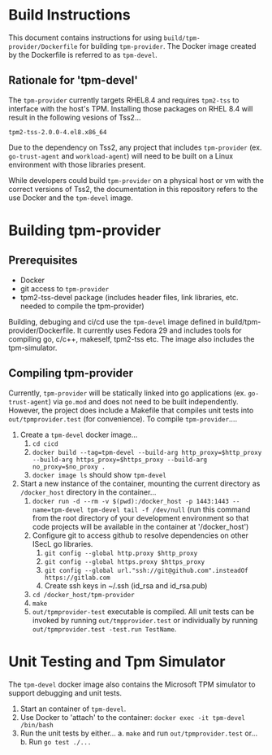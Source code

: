 # Build Instructions
This document contains instructions for using `build/tpm-provider/Dockerfile` for building `tpm-provider`. The Docker
image created by the Dockerfile is referred to as `tpm-devel`.

## Rationale for 'tpm-devel' 

The `tpm-provider` currently targets RHEL8.4 and requires `tpm2-tss` to interface with the host's TPM.  Installing those packages on RHEL 8.4 will result in the following vesions of Tss2...

    tpm2-tss-2.0.0-4.el8.x86_64

Due to the dependency on Tss2, any project that includes `tpm-provider` (ex. `go-trust-agent` and `workload-agent`) will need to be built on a Linux environment with those libraries present.

While developers could build `tpm-provider` on a physical host or vm with the correct versions of Tss2, the documentation in this repository refers to the use Docker and the `tpm-devel` image.

# Building tpm-provider
## Prerequisites
* Docker
* git access to `tpm-provider`
* tpm2-tss-devel package (includes header files, link libraries, etc. needed to compile the tpm-provider)

Building, debuging and ci/cd use the `tpm-devel` image defined in build/tpm-provider/Dockerfile. It currently uses
Fedora 29 and includes tools for compiling go, c/c++, makeself, tpm2-tss etc. The image also includes the tpm-simulator.

## Compiling tpm-provider
Currently, `tpm-provider` will be statically linked into go applications (ex. `go-trust-agent`) via `go.mod` and does not need to be built independently.  However, the project does include a Makefile that compiles unit tests into `out/tpmprovider.test` (for convenience).  To compile `tpm-provider`....

1. Create a `tpm-devel` docker image...
    1. `cd cicd`
    2. `docker build --tag=tpm-devel --build-arg http_proxy=$http_proxy --build-arg https_proxy=$https_proxy --build-arg no_proxy=$no_proxy .`
    3. `docker image ls` should show `tpm-devel`
2. Start a new instance of the container, mounting the current directory as `/docker_host` directory in the container...
    1. `docker run -d --rm -v $(pwd):/docker_host -p 1443:1443 --name=tpm-devel tpm-devel tail -f /dev/null` (run this command from the root directory of your development environment so that code projects will be available in the container at '/docker_host')
    2. Configure git to access github to resolve dependencies on other ISecL go libraries.
        1. `git config --global http.proxy $http_proxy`
        2. `git config --global https.proxy $https_proxy`
        3. `git config --global url."ssh://git@github.com".insteadOf https://gitlab.com`
        4. Create ssh keys in ~/.ssh (id_rsa and id_rsa.pub)
    3. `cd /docker_host/tpm-provider`
    4. `make`
    5. `out/tpmprovider-test` executable is compiled.  All unit tests can be invoked by running `out/tmpprovider.test` or individually by running `out/tpmprovider.test -test.run TestName`.

# Unit Testing and Tpm Simulator
The `tpm-devel` docker image also contains the Microsoft TPM simulator to support debugging and unit tests.

1. Start an container of `tpm-devel`.
2. Use Docker to 'attach' to the container: ```docker exec -it tpm-devel /bin/bash```
3. Run the unit tests by either...
    a. `make` and run `out/tpmprovider.test` or...
    b. Run `go test ./...`
